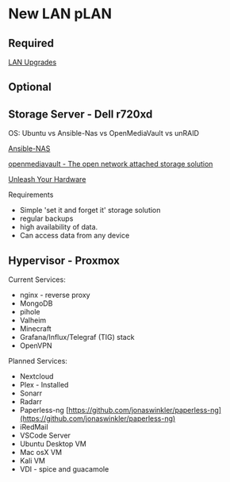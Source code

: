 # New LAN pLAN

## Required

[LAN Upgrades](New%20LAN%20pLAN%20e7b7549eca45466cb9fb94aa088349ca/LAN%20Upgrades%208b0d7ea6a0bd43aa9251ce6823102e66.csv)

## Optional

## Storage Server - Dell r720xd

OS: Ubuntu vs Ansible-Nas vs OpenMediaVault vs unRAID

[Ansible-NAS](https://davidstephens.uk/ansible-nas/)

[openmediavault - The open network attached storage solution](https://www.openmediavault.org/)

[Unleash Your Hardware](https://unraid.net/)

Requirements

- Simple 'set it and forget it' storage solution
- regular backups
- high availability of data.
- Can access data from any device

## Hypervisor - Proxmox

Current Services: 

- nginx - reverse proxy
- MongoDB
- pihole
- Valheim
- Minecraft
- Grafana/Influx/Telegraf (TIG) stack
- OpenVPN

Planned Services:

- Nextcloud
- Plex - Installed
- Sonarr
- Radarr
- Paperless-ng [https://github.com/jonaswinkler/paperless-ng](https://github.com/jonaswinkler/paperless-ng)
- iRedMail
- VSCode Server
- Ubuntu Desktop VM
- Mac osX VM
- Kali VM
- VDI - spice and guacamole